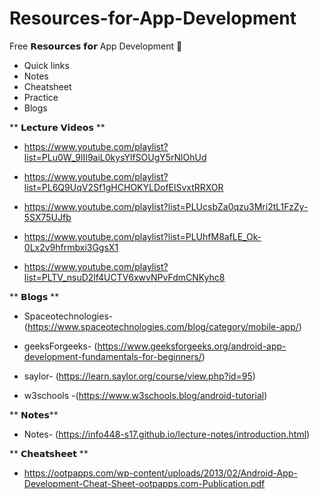 # Resources-for-App-Development

Free 𝗥𝗲𝘀𝗼𝘂𝗿𝗰𝗲𝘀 𝗳𝗼𝗿 App Development 🥳
- Quick links
- Notes
- Cheatsheet
- Practice
- Blogs


** 𝗟𝗲𝗰𝘁𝘂𝗿𝗲 𝗩𝗶𝗱𝗲𝗼𝘀 **

- https://www.youtube.com/playlist?list=PLu0W_9lII9aiL0kysYlfSOUgY5rNlOhUd

- https://www.youtube.com/playlist?list=PL6Q9UqV2Sf1gHCHOKYLDofElSvxtRRXOR

- https://www.youtube.com/playlist?list=PLUcsbZa0qzu3Mri2tL1FzZy-5SX75UJfb

- https://www.youtube.com/playlist?list=PLUhfM8afLE_Ok-0Lx2v9hfrmbxi3GgsX1
  
- https://www.youtube.com/playlist?list=PLTV_nsuD2lf4UCTV6xwvNPvFdmCNKyhc8


** 𝗕𝗹𝗼𝗴𝘀 **

- Spaceotechnologies- (https://www.spaceotechnologies.com/blog/category/mobile-app/)

- geeksForgeeks- (https://www.geeksforgeeks.org/android-app-development-fundamentals-for-beginners/)

- saylor- (https://learn.saylor.org/course/view.php?id=95)

- w3schools -(https://www.w3schools.blog/android-tutorial)



** 𝗡𝗼𝘁𝗲𝘀**

- Notes- (https://info448-s17.github.io/lecture-notes/introduction.html)



** 𝗖𝗵𝗲𝗮𝘁𝘀𝗵𝗲𝗲𝘁 **

- https://ootpapps.com/wp-content/uploads/2013/02/Android-App-Development-Cheat-Sheet-ootpapps.com-Publication.pdf


